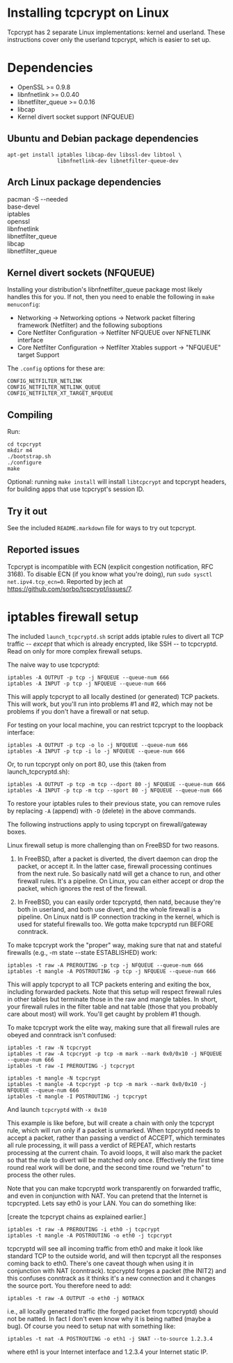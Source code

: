 Installing tcpcrypt on Linux
============================

Tcpcrypt has 2 separate Linux implementations: kernel and userland. These
instructions cover only the userland tcpcrypt, which is easier to set up.


Dependencies
============

 * OpenSSL >= 0.9.8
 * libnfnetlink >= 0.0.40
 * libnetfilter_queue >= 0.0.16
 * libcap
 * Kernel divert socket support (NFQUEUE)


Ubuntu and Debian package dependencies
--------------------------------------
    apt-get install iptables libcap-dev libssl-dev libtool \
                    libnfnetlink-dev libnetfilter-queue-dev


Arch Linux package dependencies
-------------------------------

pacman -S --needed \
        base-devel \
        iptables \
        openssl \
        libnfnetlink \
        libnetfilter_queue \
        libcap \
        libnetfilter_queue


Kernel divert sockets (NFQUEUE)
-------------------------------

Installing your distribution's libnfnetfilter_queue package most likely handles
this for you. If not, then you need to enable the following in `make
menuconfig`:

* Networking -> Networking options -> Network packet filtering framework (Netfilter) and the following suboptions
* Core Netfilter Configuration -> Netfilter NFQUEUE over NFNETLINK interface
* Core Netfilter Configuration -> Netfilter Xtables support -> "NFQUEUE" target Support

The `.config` options for these are:

    CONFIG_NETFILTER_NETLINK
    CONFIG_NETFILTER_NETLINK_QUEUE
    CONFIG_NETFILTER_XT_TARGET_NFQUEUE


Compiling
---------

Run:

    cd tcpcrypt
    mkdir m4
    ./bootstrap.sh
    ./configure
    make

Optional: running `make install` will install `libtcpcrypt` and tcpcrypt
headers, for building apps that use tcpcrypt's session ID.


Try it out
----------

See the included `README.markdown` file for ways to try out tcpcrypt.


Reported issues
---------------

Tcpcrypt is incompatible with ECN (explicit congestion notification, RFC 3168). To disable ECN (if you know what you're doing), run `sudo sysctl net.ipv4.tcp_ecn=0`. Reported by jech at https://github.com/sorbo/tcpcrypt/issues/7.


iptables firewall setup
=======================

The included `launch_tcpcryptd.sh` script adds iptable rules to divert all TCP
traffic -- *except* that which is already encrypted, like SSH -- to tcpcryptd.
Read on only for more complex firewall setups.

The naive way to use tcpcryptd:

    iptables -A OUTPUT -p tcp -j NFQUEUE --queue-num 666
    iptables -A INPUT -p tcp -j NFQUEUE --queue-num 666

This will apply tcpcrypt to all locally destined (or generated) TCP packets.
This will work, but you'll run into problems #1 and #2, which may not be
problems if you don't have a firewall or nat setup.

For testing on your local machine, you can restrict tcpcrypt to the loopback interface:

    iptables -A OUTPUT -p tcp -o lo -j NFQUEUE --queue-num 666
    iptables -A INPUT -p tcp -i lo -j NFQUEUE --queue-num 666

Or, to run tcpcrypt only on port 80, use this (taken from launch_tcpcryptd.sh):
    
    iptables -A OUTPUT -p tcp -m tcp --dport 80 -j NFQUEUE --queue-num 666
    iptables -A INPUT -p tcp -m tcp --sport 80 -j NFQUEUE --queue-num 666    

To restore your iptables rules to their previous state, you can remove rules by
replacing `-A` (append) with `-D` (delete) in the above commands.

The following instructions apply to using tcpcrypt on firewall/gateway boxes.

Linux firewall setup is more challenging than on FreeBSD for two reasons.

   1. In FreeBSD, after a packet is diverted, the divert daemon can drop the
      packet, or accept it. In the latter case, firewall processing continues
      from the next rule. So basically natd will get a chance to run, and other
      firewall rules. It's a pipeline. On Linux, you can either accept or drop
      the packet, which ignores the rest of the firewall.

   2. In FreeBSD, you can easily order tcpcryptd, then natd, because they're
      both in userland, and both use divert, and the whole firewall is a
      pipeline. On Linux natd is IP connection tracking in the kernel, which is
      used for stateful firewalls too. We gotta make tcpcryptd run BEFORE
      conntrack.

To make tcpcrypt work the "proper" way, making sure that nat and stateful
firewalls (e.g., -m state --state ESTABLISHED) work:

    iptables -t raw -A PREROUTING -p tcp -j NFQUEUE --queue-num 666
    iptables -t mangle -A POSTROUTING -p tcp -j NFQUEUE --queue-num 666

This will apply tcpcrypt to all TCP packets entering and exiting the box,
including forwarded packets.  Note that this setup will respect firewall
rules in other tables but terminate those in the raw and mangle tables.  In
short, your firewall rules in the filter table and nat table (those that you
probably care about most) will work.  You'll get caught by problem #1 though.

To make tcpcrypt work the elite way, making sure that all firewall rules are
obeyed and conntrack isn't confused:

    iptables -t raw -N tcpcrypt
    iptables -t raw -A tcpcrypt -p tcp -m mark --mark 0x0/0x10 -j NFQUEUE --queue-num 666
    iptables -t raw -I PREROUTING -j tcpcrypt

    iptables -t mangle -N tcpcrypt
    iptables -t mangle -A tcpcrypt -p tcp -m mark --mark 0x0/0x10 -j NFQUEUE --queue-num 666
    iptables -t mangle -I POSTROUTING -j tcpcrypt
 
And launch `tcpcryptd` with `-x 0x10`

This example is like before, but will create a chain with only the tcpcrypt
rule, which will run only if a packet is unmarked.  When tcpcryptd needs to
accept a packet, rather than passing a verdict of ACCEPT, which terminates
all rule processing, it will pass a verdict of REPEAT, which restarts
processing at the current chain.  To avoid loops, it will also mark the
packet so that the rule to divert will be matched only once.  Effectively the
first time round real work will be done, and the second time round we
"return" to process the other rules.

Note that you can make tcpcryptd work transparently on forwarded traffic, and
even in conjunction with NAT.  You can pretend that the Internet is
tcpcrypted.  Lets say eth0 is your LAN.  You can do something like:

[create the tcpcrypt chains as explained earlier.]

    iptables -t raw -A PREROUTING -i eth0 -j tcpcrypt
    iptables -t mangle -A POSTROUTING -o eth0 -j tcpcrypt

tcpcryptd will see all incoming traffic from eth0 and make it look like
standard TCP to the outside world, and will then tcpcrypt all the responses
coming back to eth0.  There's one caveat though when using it in conjunction
with NAT (conntrack).  tcpcryptd forges a packet (the INIT2) and this
confuses conntrack as it thinks it's a new connection and it changes the
source port.  You therefore need to add:

    iptables -t raw -A OUTPUT -o eth0 -j NOTRACK

i.e., all locally generated traffic (the forged packet from tcpcryptd) should
not be natted.  In fact I don't even know why it is being natted (maybe a
bug).  Of course you need to setup nat with something like:

    iptables -t nat -A POSTROUTING -o eth1 -j SNAT --to-source 1.2.3.4

where eth1 is your Internet interface and 1.2.3.4 your Internet static IP.
